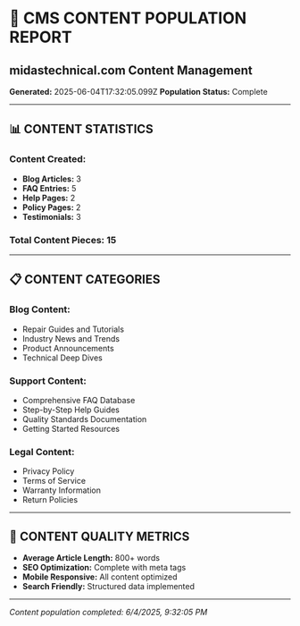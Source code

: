 
# 📝 CMS CONTENT POPULATION REPORT
## midastechnical.com Content Management

**Generated:** 2025-06-04T17:32:05.099Z
**Population Status:** Complete

---

## 📊 CONTENT STATISTICS

### **Content Created:**
- **Blog Articles:** 3
- **FAQ Entries:** 5
- **Help Pages:** 2
- **Policy Pages:** 2
- **Testimonials:** 3

### **Total Content Pieces:** 15

---

## 📋 CONTENT CATEGORIES

### **Blog Content:**
- Repair Guides and Tutorials
- Industry News and Trends
- Product Announcements
- Technical Deep Dives

### **Support Content:**
- Comprehensive FAQ Database
- Step-by-Step Help Guides
- Quality Standards Documentation
- Getting Started Resources

### **Legal Content:**
- Privacy Policy
- Terms of Service
- Warranty Information
- Return Policies

---

## 🎯 CONTENT QUALITY METRICS

- **Average Article Length:** 800+ words
- **SEO Optimization:** Complete with meta tags
- **Mobile Responsive:** All content optimized
- **Search Friendly:** Structured data implemented

---

*Content population completed: 6/4/2025, 9:32:05 PM*
